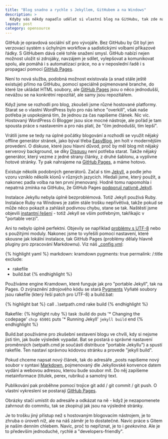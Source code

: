 ```yaml
---
title: "Blog snadno a rychle s Jekyllem, GitHubem a na Windows"
description: >
  Kdyby vás někdy napadlo udělat si vlastní blog na GitHubu, tak zde najdete pár tipů.
layout: post
category: opensource
---
```


GitHub je opravdová sociální síť pro vývojáře. Bez GitHubu by Git byl jen verzovací systém s úchylným workflow a sadistickými volbami příkazové řádky. S GitHubem dává celé tohle snažení smysl. GitHub nabízí nejen možnost uložit si zdrojáky, navzájem je sdílet, vylepšovat a komunikovat spolu, ale pomáhá i s automatizací práce, no a v neposlední řadě i s propagací pomocí [GitHub Pages](http://pages.github.com/).

Není to nová služba, podobná možnost existovala (a snad stále ještě existuje) přímo na GitHubu, pomocí speciálně pojmenované branche, do které lze ukládat HTML soubory, ale [GitHub Pages](http://pages.github.com/) jsou o něco jednodušší, nevážou se na konkrétní repozitář, ale samy jsou repozitářem.

Když jsme se rozhodli pro blog, zkoušeli jsme různé hostované platformy. Starat se o vlastní WordPress bylo pro nás lehce "overkill", však naše potřeba je uspokojená tím, že jednou za čas napíšeme článek. Nic víc. Hostovaný WordPress či Blogger jsou sice mocné nástroje, ale pořád je tam spousta práce s nastavením a pro nás platí, že "čím jednodušší, tím lepší". 

Vrátili jsme se tedy na úplné počátky blogování a <tweetable title="Jak použít k blogování Jekyll, Github Pages a Disqus?">rozhodli se využít nějaký offline generátor stránek</tweetable>, jako býval třeba [EasyBlog](http://www.elka.cz/easyblog/), jen holt v modernějším provedení. O diskuse, které jsou hlavní důvod, proč by měl blog mít nějaký serverový background, se díky [Disqusu](http://disqus.com/) není potřeba starat. Takže nějaký generátor, který vezme z jedné strany články, z druhé šablonu, a vyplivne hotové stránky. Ty pak nahrajeme na [GitHub Pages](http://pages.github.com/), a máme hotovo.

Existuje několik podobných generátorů. Začal s tím [Jekyll](http://jekyllrb.com/), a podle jeho vzoru vzniklo několik klonů v různých jazycích. Hledali jsme, který použít, a nakonec padla volba na ten první jmenovaný. Hodně tomu napomohla i nepatrná zmínka na GitHubu, že GitHub Pages [podporují nativně Jekyll](https://help.github.com/articles/using-jekyll-with-pages).

Instalace Jekyllu nebyla úplně bezproblémová. Totiž Jekyll používá Ruby. Instalace Ruby na Windows je zatím stále trošku nepřívětivá, takže pokud se může něco pokazit a zahlásit podivnou chybu, stane se tak. Naštěstí jsme objevili [instantní řešení](http://www.madhur.co.in/blog/2013/07/20/buildportablejekyll.html) - totiž Jekyll se vším potřebným, takříkajíc v "portable verzi".

Ani to nebylo úplně perfektní. Objevily se například [problémy s UTF-8](http://joseoncode.com/2011/11/27/solving-utf-problem-with-jekyll-on-windows/) nebo s použitými moduly. Nakonec jsme to vyřešili pomocí nastavení, které skousne jak lokální instalace, tak GitHub Pages (problémy dělaly hlavně pluginy pro zpracování Markdownu). Viz náš [_config.yml](https://github.com/economia/economia.github.io/blob/master/_config.yml):

{% highlight yaml %}
markdown: kramdown
pygments: true
permalink: /:title
exclude:
- rakefile
- build.bat
{% endhighlight %}

Používáme engine Kramdown, které funguje jak pro "portable Jekyll", tak na Pages. O zvýraznění zdrojového kódu se stará [Pygments](http://pygments.org/languages/) Vyňaté soubory jsou rakefile (který řeší patch pro UTF-8) a build.bat:

{% highlight bat %}
call ..\setpath.cmd
rake build
{% endhighlight %}

Rakefile:
{% highlight ruby %}
task :build do
    puts '* Changing the codepage'
    `chcp 65001`
    puts '* Running Jekyll'
    `jekyll build`
end
{% endhighlight %}

Build.bat používáme pro zkušební sestavení blogu ve chvíli, kdy si nejsme jisti tím, jak bude výsledek vypadat. Bat se postará o správné nastavení proměnných (setpath.cmd je součástí distribuce "portable Jekyllu") a spustí rakefile. Ten nastaví správnou kódovou stránku a provede "jekyll build".

Pokud chceme napsat nový článek, tak do adresáře _posts napíšeme nový soubor v syntaxi [Markdown](http://daringfireball.net/projects/markdown/), pojmenovaný dle Jekyllovské konvence datem vydání a webovou adresou, kterou bude soubor mít. Do něj zapíšeme metainformace (titulek, perex, rubriku) a samotný text.

Publikování pak proběhne pomocí trojice git add / git commit / git push. O vlastní vykreslení se postarají [GitHub Pages](http://pages.github.com/).

Obrázky stačí umístit do adresáře a odkázat na ně - když je nezapomenete zahrnout do commitu, tak se zkopírují jak jsou na výsledné stránky.

Je to trošku jiný přístup než s hostovaným blogovacím nástrojem, je to zhruba o úroveň níž, ale na náš záměr je to dostatečné. Navíc práce s Gitem je naším denním chlebem. Navíc, proč to nepřiznat, je to i *geekovina*. Ale je to především jednoduché, rychlé a "developers-friendly".
